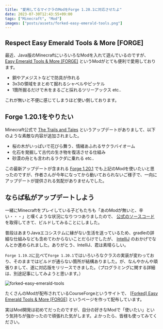 ```yaml
---
title: "愛用してるマイクラのModをForge 1.20.1に対応させたよ"
date: 2023-07-30T12:43:55+09:00
tags: ["Minecraft", "Mod"]
images: ["posts/assets/forked-easy-emerald-tools.png"]
---
```


## Respect Easy Emerald Tools & More [FORGE]

最近、Java版のMinecraftにいろいろなModを入れて遊んでいるのですが、 [Easy Emerald Tools & More [FORGE]](https://www.curseforge.com/minecraft/mc-mods/easy-emerald-tools) というModがとても便利で愛用しております。

* 銅やアメジストなどで防具が作れる
* 3x3の領域をまとめて掘れるシャベルやピッケル
* 1箇所掘るだけで木をまるごと採れるツリーアックス etc..

これが無いと不便に感じてしまうほど使い倒しております。

## Forge 1.20.1をやりたい

Minecraft公式で [The Trails and Tales](https://www.minecraft.net/ja-jp/updates/trails-and-tales) というアップデートがありまして、以下のような素敵な内容が追加されました。

* 桜の木がいっぱいで花びら舞う、情緒あふれるサクラバイオーム
* 化石を発掘して古代の生き物を復活させる仕組み
* 砂漠の舟とも言われるラクダに乗れる etc..

この最新アップデートが含まれる [Forge 1.20.1](https://files.minecraftforge.net/net/minecraftforge/forge/index_1.20.1.html) でも上記のModを使いたいと思ったのですが、作者さんが今年になってから動いておられないご様子で、一向にアップデートが提供される気配がありませんでした。

## ならば私がアップデートしよう

一緒にMinecraftをプレイしている子どもたちも「あのModが無いと、辛い・・・」と嘆くような状況になりつつありましたので、 [公式のソースコード](https://github.com/kwpugh/easy_emerald_forge) を取得してきて、ビルドしてみることにしました。

普段はあまりJavaエコシステムに縁がない生活を送っているため、gradleの詳細な仕組みなども含めてわからないことだらけでしたが、 [IntelliJ](https://www.jetbrains.com/ja-jp/idea/) のおかげでなんとか進められました。ありがとう、IntelliJ、君は素晴らしい。

`Forge 1.19.2`に比べて`Forge 1.20.1`ではいろいろなクラスの実装が変わっており、そのままではビルドが通らない箇所が結構ありました。が、なんやかんや頑張りまして、遂に対応版をリリースできました。（プログラミングに関する詳細は、別途記事にしてみようと思います。）

![forked-easy-emerald-tools](../assets/forked-easy-emerald-tools.png)

たくさんのModが配布されているCourseForgeというサイトで、 [[Forked] Easy Emerald Tools & More [FORGE]](https://www.curseforge.com/minecraft/mc-mods/forked-easy-emerald-tools-more-forge) というページを作って配布しています。

実はMod開発は初めてだったのですが、自分の好きなModで「使いたい」という気持ちが強かったので頑張れた気がします。よかったら、皆様も使ってみてください。
